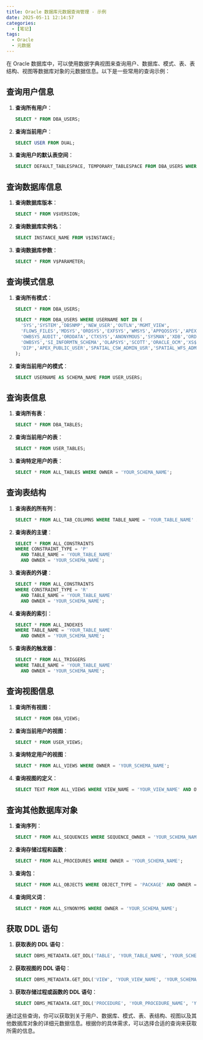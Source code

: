 ```yaml
---
title: Oracle 数据库元数据查询管理 - 示例
date: 2025-05-11 12:14:57
categories:
  - [笔记]
tags:
  - Oracle
  - 元数据
---
```


在 Oracle 数据库中，可以使用数据字典视图来查询用户、数据库、模式、表、表结构、视图等数据库对象的元数据信息。以下是一些常用的查询示例：

## 查询用户信息

1. **查询所有用户**：

   ```sql
   SELECT * FROM DBA_USERS;
   ```

2. **查询当前用户**：

   ```sql
   SELECT USER FROM DUAL;
   ```

3. **查询用户的默认表空间**：

   ```sql
   SELECT DEFAULT_TABLESPACE, TEMPORARY_TABLESPACE FROM DBA_USERS WHERE USERNAME = 'YOUR_USERNAME';
   ```

## 查询数据库信息

1. **查询数据库版本**：

   ```sql
   SELECT * FROM V$VERSION;
   ```

2. **查询数据库实例名**：

   ```sql
   SELECT INSTANCE_NAME FROM V$INSTANCE;
   ```

3. **查询数据库参数**：

   ```sql
   SELECT * FROM V$PARAMETER;
   ```

## 查询模式信息

1. **查询所有模式**：

    ```sql
    SELECT * FROM DBA_USERS;
    
    SELECT * FROM DBA_USERS WHERE USERNAME NOT IN (
      'SYS','SYSTEM','DBSNMP','NEW_USER','OUTLN','MGMT_VIEW',
      'FLOWS_FILES','MDSYS','ORDSYS','EXFSYS','WMSYS','APPQOSSYS','APEX_030200',
      'OWBSYS_AUDIT','ORDDATA','CTXSYS','ANONYMOUS','SYSMAN','XDB','ORDPLUGINS',
      'OWBSYS','SI_INFORMTN_SCHEMA','OLAPSYS','SCOTT','ORACLE_OCM','XS$NULL','MDDATA',
      'DIP','APEX_PUBLIC_USER','SPATIAL_CSW_ADMIN_USR','SPATIAL_WFS_ADMIN_USR'
    );
    ```

2. **查询当前用户的模式**：

   ```sql
   SELECT USERNAME AS SCHEMA_NAME FROM USER_USERS;
   ```

## 查询表信息

1. **查询所有表**：

   ```sql
   SELECT * FROM DBA_TABLES;
   ```

2. **查询当前用户的表**：

   ```sql
   SELECT * FROM USER_TABLES;
   ```

3. **查询特定用户的表**：

   ```sql
   SELECT * FROM ALL_TABLES WHERE OWNER = 'YOUR_SCHEMA_NAME';
   ```

## 查询表结构

1. **查询表的所有列**：

   ```sql
   SELECT * FROM ALL_TAB_COLUMNS WHERE TABLE_NAME = 'YOUR_TABLE_NAME' AND OWNER = 'YOUR_SCHEMA_NAME';
   ```

2. **查询表的主键**：

   ```sql
   SELECT * FROM ALL_CONSTRAINTS 
   WHERE CONSTRAINT_TYPE = 'P' 
     AND TABLE_NAME = 'YOUR_TABLE_NAME' 
     AND OWNER = 'YOUR_SCHEMA_NAME';
   ```

3. **查询表的外键**：

   ```sql
   SELECT * FROM ALL_CONSTRAINTS 
   WHERE CONSTRAINT_TYPE = 'R' 
     AND TABLE_NAME = 'YOUR_TABLE_NAME' 
     AND OWNER = 'YOUR_SCHEMA_NAME';
   ```

4. **查询表的索引**：

   ```sql
   SELECT * FROM ALL_INDEXES 
   WHERE TABLE_NAME = 'YOUR_TABLE_NAME' 
     AND OWNER = 'YOUR_SCHEMA_NAME';
   ```

5. **查询表的触发器**：

   ```sql
   SELECT * FROM ALL_TRIGGERS 
   WHERE TABLE_NAME = 'YOUR_TABLE_NAME' 
     AND OWNER = 'YOUR_SCHEMA_NAME';
   ```

## 查询视图信息

1. **查询所有视图**：

   ```sql
   SELECT * FROM DBA_VIEWS;
   ```

2. **查询当前用户的视图**：

   ```sql
   SELECT * FROM USER_VIEWS;
   ```

3. **查询特定用户的视图**：

   ```sql
   SELECT * FROM ALL_VIEWS WHERE OWNER = 'YOUR_SCHEMA_NAME';
   ```

4. **查询视图的定义**：

   ```sql
   SELECT TEXT FROM ALL_VIEWS WHERE VIEW_NAME = 'YOUR_VIEW_NAME' AND OWNER = 'YOUR_SCHEMA_NAME';
   ```

## 查询其他数据库对象

1. **查询序列**：

   ```sql
   SELECT * FROM ALL_SEQUENCES WHERE SEQUENCE_OWNER = 'YOUR_SCHEMA_NAME';
   ```

2. **查询存储过程和函数**：

   ```sql
   SELECT * FROM ALL_PROCEDURES WHERE OWNER = 'YOUR_SCHEMA_NAME';
   ```

3. **查询包**：

   ```sql
   SELECT * FROM ALL_OBJECTS WHERE OBJECT_TYPE = 'PACKAGE' AND OWNER = 'YOUR_SCHEMA_NAME';
   ```

4. **查询同义词**：

   ```sql
   SELECT * FROM ALL_SYNONYMS WHERE OWNER = 'YOUR_SCHEMA_NAME';
   ```

## 获取 DDL 语句

1. **获取表的 DDL 语句**：

   ```sql
   SELECT DBMS_METADATA.GET_DDL('TABLE', 'YOUR_TABLE_NAME', 'YOUR_SCHEMA_NAME') FROM DUAL;
   ```

2. **获取视图的 DDL 语句**：

   ```sql
   SELECT DBMS_METADATA.GET_DDL('VIEW', 'YOUR_VIEW_NAME', 'YOUR_SCHEMA_NAME') FROM DUAL;
   ```

3. **获取存储过程或函数的 DDL 语句**：

   ```sql
   SELECT DBMS_METADATA.GET_DDL('PROCEDURE', 'YOUR_PROCEDURE_NAME', 'YOUR_SCHEMA_NAME') FROM DUAL;
   ```

通过这些查询，你可以获取到关于用户、数据库、模式、表、表结构、视图以及其他数据库对象的详细元数据信息。根据你的具体需求，可以选择合适的查询来获取所需的信息。
